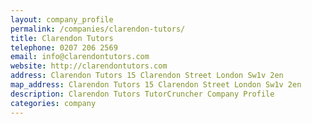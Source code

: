 ```yaml
---
layout: company_profile
permalink: /companies/clarendon-tutors/
title: Clarendon Tutors
telephone: 0207 206 2569
email: info@clarendontutors.com
website: http://clarendontutors.com
address: Clarendon Tutors 15 Clarendon Street London Sw1v 2en
map_address: Clarendon Tutors 15 Clarendon Street London Sw1v 2en
description: Clarendon Tutors TutorCruncher Company Profile
categories: company
---
```


